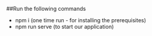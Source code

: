 ##Run the following commands
* npm i (one time run - for installing the prerequisites)
* npm run serve (to start our application)

